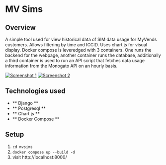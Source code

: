 # MV Sims #

## Overview
A simple tool used for view historical data of SIM data usage for MyVends customers. Allows filtering by time and ICCID. Uses chart.js for visual display. Docker compose is leveredged with 3 containers. One runs the backend for the webpage, another container runs the database, additionally a third container is used to run an API script that fetches data usage information from the Monogato API on an hourly basis.

[![Screenshot 1](https://i.ibb.co/8zqqFxC/Screenshot-2024-10-21-at-9-17-11-PM.png)](https://ibb.co/rbYYnpj)
[![Screenshot 2](https://i.ibb.co/WWf5CS4/Screenshot-2024-10-21-at-9-18-12-PM.png)](https://ibb.co/wN4gtDF)




## Technologies used
- ** Django **
- ** Postgresql **
- ** Chart.js **
- ** Docker Compose **


## Setup
1. `cd mvsims`
2. `docker compose up --build -d`
3. visit http://localhost:8000/




